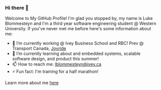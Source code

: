 ### Hi there 👋

Welcome to My GitHub Profile! I'm glad you stopped by, my name is Luke Blommesteyn and I'm a third year software engineering student @ Western University. If you've never met me before here's some information about me:

- 🔭 I’m currently working @ Ivey Business School and RBC! Prev @ Transport Canada, [Joyride](https://joyride.city/)
- 🌱 I’m currently learning about and embedded systems, scalable software design, and product this summer!
- 📫 How to reach me: lblommesteyn@ivey.ca
- ⚡ Fun fact: I'm training for a half marathon!

Learn more about me [here](https://lblommesteyn.vercel.app)

